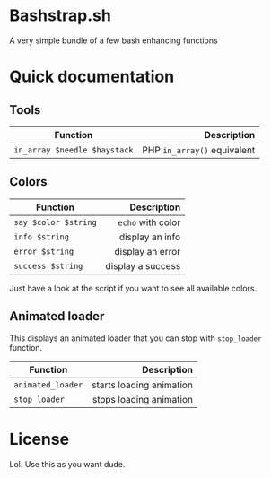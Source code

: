 # Bashstrap.sh

A very simple bundle of a few bash enhancing functions

Quick documentation
===
Tools
---
| Function                     | Description                 |
| ---------------------------- |----------------------------:|
| `in_array $needle $haystack` | PHP `in_array()` equivalent |

Colors
---
| Function             | Description       |
| -------------------- |------------------:|
| `say $color $string` | `echo` with color |
| `info $string`       | display an info   |
| `error $string`      | display an error  |
| `success $string`    | display a success |

Just have a look at the script if you want to see all available colors.

Animated loader
---
This displays an animated loader that you can stop with `stop_loader` function.

| Function          | Description              |
| ----------------- |-------------------------:|
| `animated_loader` | starts loading animation |
| `stop_loader`     | stops loading animation  |

License
===
Lol. Use this as you want dude.
